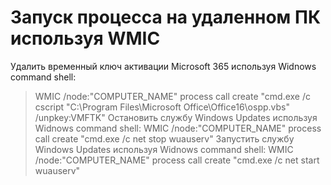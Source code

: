 # Запуск процесса на удаленном ПК используя WMIC

Удалить временный ключ активации Microsoft 365 используя Widnows command shell:
>WMIC /node:"COMPUTER_NAME" process call create "cmd.exe /c cscript \"C:\Program Files\Microsoft Office\Office16\ospp.vbs\" /unpkey:VMFTK"
Остановить службу Windows Updates используя Widnows command shell:
>WMIC /node:"COMPUTER_NAME" process call create "cmd.exe /c net stop wuauserv"
Запустить службу Windows Updates используя Widnows command shell:
>WMIC /node:"COMPUTER_NAME" process call create "cmd.exe /c net start wuauserv"